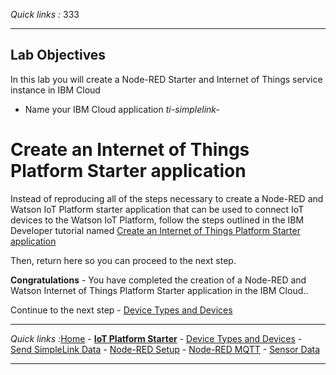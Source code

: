 *Quick links :*
333
***

## Lab Objectives

In this lab you will create a Node-RED Starter and Internet of Things service instance in IBM Cloud

- Name your IBM Cloud application *ti-simplelink-<yourinitials>*

# Create an Internet of Things Platform Starter application

Instead of reproducing all of the steps necessary to create a Node-RED and Watson IoT Platform starter application that can be used to connect IoT devices to the Watson IoT Platform, follow the steps outlined in the IBM Developer tutorial named [Create an Internet of Things Platform Starter application](https://developer.ibm.com/tutorials/how-to-create-an-internet-of-things-platform-starter-application/)

Then, return here so you can proceed to the next step.

**Congratulations** - You have completed the creation of a Node-RED and Watson Internet of Things Platform Starter application in the IBM Cloud..

Continue to the next step - [Device Types and Devices](SIMPLELINKDEVICE.md)

***
*Quick links :*[Home](/README.md) - [**IoT Platform Starter**](CREATEIOTP.md) - [Device Types and Devices](SIMPLELINKDEVICE.md) - [Send SimpleLink Data](SENDCC3235.md) - [Node-RED Setup](NODERED.md) - [Node-RED MQTT](MQTTCONFIG.md) - [Sensor Data](SIMPLELINKIOTDATA.md)
***
